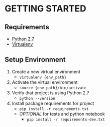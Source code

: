 # GETTING STARTED

## Requirements

- [Python 2.7](https://www.python.org/download/releases/2.7/)
- [Virtualenv](https://virtualenv.pypa.io/)

## Setup Environment

1. Create a new virtual environment
   - `virtualenv {env_path}`
2. Activate the virtual environment
   - `source {env_path}/bin/activate`
3. Verify that project is using Python 2.7
   - `python --version`
4. Install package requirements for project
   - `pip install -r requirements.txt`
   - *OPTIONAL* for tests and python notebook
     - `pip install -r requirements-dev.txt`